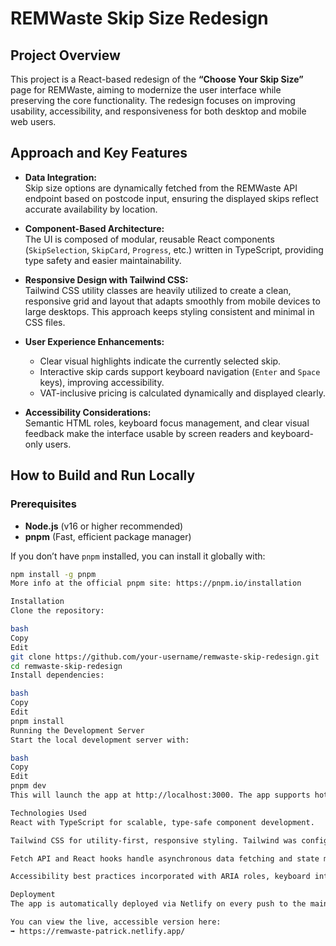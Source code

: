 # REMWaste Skip Size Redesign

## Project Overview

This project is a React-based redesign of the **“Choose Your Skip Size”** page for REMWaste, aiming to modernize the user interface while preserving the core functionality. The redesign focuses on improving usability, accessibility, and responsiveness for both desktop and mobile web users.

## Approach and Key Features

- **Data Integration:**  
  Skip size options are dynamically fetched from the REMWaste API endpoint based on postcode input, ensuring the displayed skips reflect accurate availability by location.

- **Component-Based Architecture:**  
  The UI is composed of modular, reusable React components (`SkipSelection`, `SkipCard`, `Progress`, etc.) written in TypeScript, providing type safety and easier maintainability.

- **Responsive Design with Tailwind CSS:**  
  Tailwind CSS utility classes are heavily utilized to create a clean, responsive grid and layout that adapts smoothly from mobile devices to large desktops. This approach keeps styling consistent and minimal in CSS files.

- **User Experience Enhancements:**  
  - Clear visual highlights indicate the currently selected skip.  
  - Interactive skip cards support keyboard navigation (`Enter` and `Space` keys), improving accessibility.  
  - VAT-inclusive pricing is calculated dynamically and displayed clearly.

- **Accessibility Considerations:**  
  Semantic HTML roles, keyboard focus management, and clear visual feedback make the interface usable by screen readers and keyboard-only users.

## How to Build and Run Locally

### Prerequisites

- **Node.js** (v16 or higher recommended)  
- **pnpm** (Fast, efficient package manager)  

If you don’t have `pnpm` installed, you can install it globally with:

```bash
npm install -g pnpm
More info at the official pnpm site: https://pnpm.io/installation

Installation
Clone the repository:

bash
Copy
Edit
git clone https://github.com/your-username/remwaste-skip-redesign.git
cd remwaste-skip-redesign
Install dependencies:

bash
Copy
Edit
pnpm install
Running the Development Server
Start the local development server with:

bash
Copy
Edit
pnpm dev
This will launch the app at http://localhost:3000. The app supports hot-reloading for instant feedback on code changes.

Technologies Used
React with TypeScript for scalable, type-safe component development.

Tailwind CSS for utility-first, responsive styling. Tailwind was configured with JIT mode for optimal performance and fast builds.

Fetch API and React hooks handle asynchronous data fetching and state management efficiently.

Accessibility best practices incorporated with ARIA roles, keyboard interaction support, and semantic HTML.

Deployment
The app is automatically deployed via Netlify on every push to the main branch. This ensures that the live version is always up to date with the latest code.

You can view the live, accessible version here:
➡️ https://remwaste-patrick.netlify.app/

